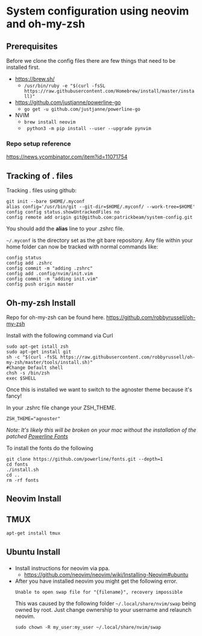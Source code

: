 # System configuration using neovim and oh-my-zsh

## Prerequisites
Before we clone the config files there are few things that need to be installed first. 
- https://brew.sh/
    - `/usr/bin/ruby -e "$(curl -fsSL https://raw.githubusercontent.com/Homebrew/install/master/install)"`
- https://github.com/justjanne/powerline-go 
    - `go get -u github.com/justjanne/powerline-go`
- NVIM 
    - `brew install neovim`
    - ` python3 -m pip install --user --upgrade pynvim`

### Repo setup reference
https://news.ycombinator.com/item?id=11071754

## Tracking of . files
Tracking . files using github:
```shell
git init --bare $HOME/.myconf
alias config='/usr/bin/git --git-dir=$HOME/.myconf/ --work-tree=$HOME'
config config status.showUntrackedFiles no
config remote add origin git@github.com:patrickbeam/system-config.git
```
You should add the **alias** line to your .zshrc file.

`~/.myconf` is the directory set as the git bare repository.  Any file within your home folder can now be tracked with normal commands like:
```shell
config status
config add .zshrc
config commit -m "adding .zshrc"
config add .config/nvim/init.vim
config commit -m "adding init.vim"
config push origin master
```

## Oh-my-zsh Install
Repo for oh-my-zsh can be found here. https://github.com/robbyrussell/oh-my-zsh

Install with the following command via Curl
```
sudo apt-get istall zsh
sudo apt-get install git
sh -c "$(curl -fsSL https://raw.githubusercontent.com/robbyrussell/oh-my-zsh/master/tools/install.sh)"
#Change Default shell
chsh -s /bin/zsh
exec $SHELL
```

Once this is installed we want to switch to the agnoster theme because it's fancy!

In your .zshrc file change your ZSH_THEME.

`ZSH_THEME="agnoster"`

_Note: It's likely this will be broken on your mac without the installation of the patched [Powerline Fonts](https://github.com/powerline/fonts)_

To install the fonts do the following
```shell
git clone https://github.com/powerline/fonts.git --depth=1
cd fonts
./install.sh
cd ..
rm -rf fonts
```

## Neovim Install

## TMUX
```
apt-get install tmux
```

## Ubuntu Install

###
- Install instructions for neovim via ppa.
  - https://github.com/neovim/neovim/wiki/Installing-Neovim#ubuntu
- After you have installed neovim you might get the following error.
  ```
  Unable to open swap file for "{filename}", recovery impossible
  ```
  This was caused by the following folder `~/.local/share/nvim/swap` being owned by root.  Just change ownership to your username and relaunch neovim.
  ```
  sudo chown -R my_user:my_user ~/.local/share/nvim/swap
  ```
